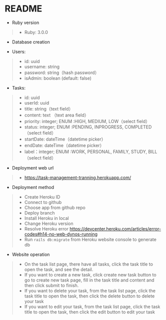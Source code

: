 # README

* Ruby version
> - Ruby: 3.0.0

* Database creation
- Users:
> - id: uuid 
> - username: string
> - password: string（hash password）
> - isAdmin: boolean (default: false)
- Tasks:
> - id: uuid
> - userId: uuid
> - title: string（text field）
> - content: text （text area field）
> - priority: integer; ENUM :HIGH, MEDIUM, LOW（select field）
> - status: integer; ENUM :PENDING, INPROGRESS, COMPLETED（select field）
> - startDate: dateTime（datetime picker）
> - endDate: dateTime（datetime picker）
> - label：integer; ENUM :WORK, PERSONAL, FAMILY, STUDY, BILL （select field）

* Deployment web url
> - https://task-management-tranning.herokuapp.com/

* Deployment method
> - Create Heroku ID
> - Connect to github
> - Choose app from github repo
> - Deploy branch
> - Install Heroku in local
> - Change Heroku version
> - Resolve Heroku error https://devcenter.heroku.com/articles/error-codes#h14-no-web-dynos-running
> - Run `rails db:migrate` from Heroku website console to generate db

* Website operation
> - On the task list page, there have all tasks, click the task title to open the task, and see the detail.
> - If you want to create a new task, click create new task button to go to create new task page, fill in the task title and content and then click submit to finish.
> - If you want to delete your task, from the task list page, click the task title to open the task, then click the delete button to delete your task
> - If you want to edit your task, from the task list page, click the task title to open the task, then click the edit button to edit your task
